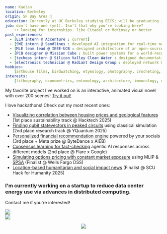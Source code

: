 ```yaml
name: Kaelan
location: Berkeley
origin: SF Bay Area 🌉
education: Currently at UC Berkeley studying EECS; will be graduating in '27
job: don't have one (yet). Isn't that why you're looking here?
    ++ looking for internships. like Citadel or McKinsey or better
past_experiences:
  - [LLM intern @ Accenture : current]
  - [SWE intern @ Sandlines : developed AI integration for real-time national policy change tracking]
  - [MLE team lead @ IEEE-UCB : designed architecture of an open-source audio NLP model from scratch]
  - [PCB designer @ Mission Cube : built power systems for a world-record atmospheric bacteria probe]
  - [techops intern @ Silicon Valley Clean Water : designed documentation tagging reference database]
  - [electronics technician @ Radiant Design Group : deployed network & audiovisual hardware/devices]
hobbies:
    [arthouse films, birdwatching, etymology, photography, crocheting, The Void Rains Upon Her Heart]
interests:
    [lithography, econometrics, entomology, architecture, immunology, culinary art, condensed matter]
```

My favorite project I've worked on is an interactive, animated visual novel with over 200 scenes!
[Try it out!](https://github.com/Vitamoon/mojan)

I love hackathons! Check out my most recent ones:

* [Visualizing correlation between housing prices and geological features](https://github.com/Vitamoon/hacktech-25) (1st place sustainability track @ Hacktech 2025)
* [Finding qubit statevectors in peaked circuits](https://github.com/Vitamoon/yquantum-25-bq) using classical simulation (2nd place research track @ YQuantum 2025)
* [Personalized financial recommendation engine](https://github.com/Vitamoon/trae-hackathon) powered by your socials (3rd place + Meta prize @ ByteDance x AIEB)
* [Consensus learning for fact-checking](https://github.com/Vitamoon/flare-cons) agentic AI responses across different models (2nd place @ Flare x Google)
* [Simulating options pricing with constant market exposure](https://github.com/Vitamoon/wfbadss) using MLIP & [SPSA](https://www.jhuapl.edu/spsa/) (Finalist @ Wells Fargo DSS)
* [Location-based humanitarian and social impact news](https://github.com/Nightxade/hack-for-humanity-2025) (Finalist @ SCU Hack for Humanity 2025)

### I'm currently working on a startup to reduce data center energy use via advances in distributed computing.
Contact me if you're interested!

<div>
<a href="https://github.com/anuraghazra/github-readme-stats">
  <img align="center" src="https://github-readme-stats.vercel.app/api?username=vitamoon&theme=merko&hide=prs,issues&show_icons=true&hide_rank=true" />
</a>
</div>

<div>
<a href="https://github.com/anuraghazra/github-readme-stats">
  <img align="center" src="https://github-readme-stats.vercel.app/api/top-langs/?username=vitamoon&theme=merko&layout=compact&langs_count=20" />
</a>
</div>

<p align="center">
  <img src="https://capsule-render.vercel.app/api?type=waving&color=gradient&height=100&section=footer"/>
</p>

